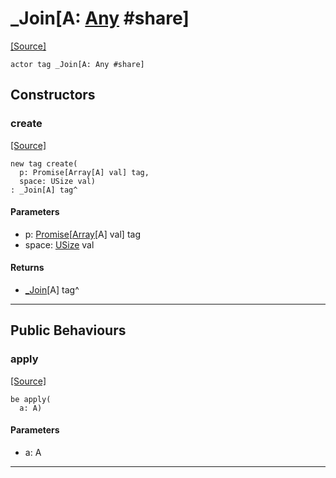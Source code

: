 # _Join\[A: [Any](builtin-Any.md) #share\]
<span class="source-link">[[Source]](src/promises/promise.md#L331)</span>
```pony
actor tag _Join[A: Any #share]
```

## Constructors

### create
<span class="source-link">[[Source]](src/promises/promise.md#L336)</span>


```pony
new tag create(
  p: Promise[Array[A] val] tag,
  space: USize val)
: _Join[A] tag^
```
#### Parameters

*   p: [Promise](promises-Promise.md)\[[Array](builtin-Array.md)\[A\] val\] tag
*   space: [USize](builtin-USize.md) val

#### Returns

* [_Join](promises-_Join.md)\[A\] tag^

---

## Public Behaviours

### apply
<span class="source-link">[[Source]](src/promises/promise.md#L339)</span>


```pony
be apply(
  a: A)
```
#### Parameters

*   a: A

---

